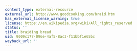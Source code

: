 ```yaml
---
content_type: external-resource
external_url: http://www.goodcooking.com/braid.htm
has_external_license_warning: true
license: https://en.wikipedia.org/wiki/All_rights_reserved
status: ''
title: braiding bread
uid: 9009c177-096e-4af5-8ac3-f11bbf1e65bc
wayback_url: ''
---
```

